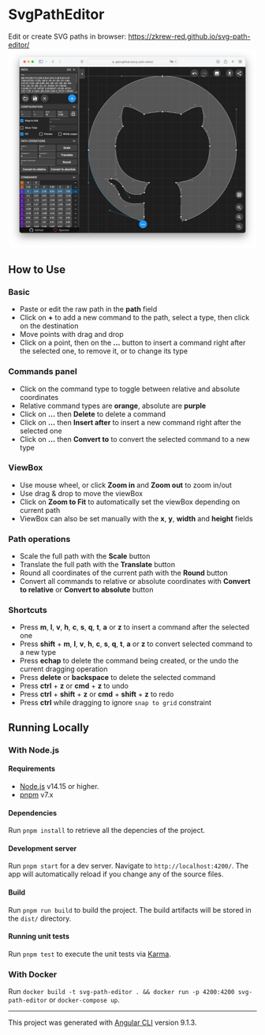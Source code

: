 # SvgPathEditor

Edit or create SVG paths in browser: <https://zkrew-red.github.io/svg-path-editor/>
[![Image of Yaktocat](./doc/screenshot.png)](https://zkrew-red.github.io/svg-path-editor/)

## How to Use

### Basic

- Paste or edit the raw path in the **path** field
- Click on **+** to add a new command to the path, select a type, then click on the destination
- Move points with drag and drop
- Click on a point, then on the **...** button to insert a command right after the selected one, to remove it, or to change its type

### Commands panel

- Click on the command type to toggle between relative and absolute coordinates
- Relative command types are **orange**, absolute are **purple**
- Click on **...** then **Delete** to delete a command
- Click on **...** then **Insert after** to insert a new command right after the selected one
- Click on **...** then **Convert to** to convert the selected command to a new type

### ViewBox

- Use mouse wheel, or click **Zoom in** and **Zoom out** to zoom in/out
- Use drag & drop to move the viewBox
- Click on **Zoom to Fit** to automatically set the viewBox depending on current path
- ViewBox can also be set manually with the **x**, **y**, **width** and **height** fields

### Path operations

- Scale the full path with the **Scale** button
- Translate the full path with the **Translate** button
- Round all coordinates of the current path with the **Round** button
- Convert all commands to relative or absolute coordinates with **Convert to relative** or **Convert to absolute** button

### Shortcuts

- Press **m**, **l**, **v**, **h**, **c**, **s**, **q**, **t**, **a** or **z** to insert a command after the selected one
- Press **shift** + **m**, **l**, **v**, **h**, **c**, **s**, **q**, **t**, **a** or **z** to convert selected command to a new type
- Press **echap** to delete the command being created, or the undo the current dragging operation
- Press **delete** or **backspace** to delete the selected command
- Press **ctrl** + **z** or **cmd** + **z** to undo
- Press **ctrl** + **shift** + **z** or **cmd** + **shift** + **z** to redo
- Press **ctrl** while dragging to ignore `snap to grid` constraint

## Running Locally

### With Node.js

#### Requirements

- [Node.js](https://nodejs.org/) v14.15 or higher.
- [pnpm](https://pnpm.io) v7.x

#### Dependencies

Run `pnpm install` to retrieve all the depencies of the project.

#### Development server

Run `pnpm start` for a dev server. Navigate to `http://localhost:4200/`. The app will automatically reload if you change any of the source files.

#### Build

Run `pnpm run build` to build the project. The build artifacts will be stored in the `dist/` directory.

#### Running unit tests

Run `pnpm test` to execute the unit tests via [Karma](https://karma-runner.github.io).

### With Docker

Run `docker build -t svg-path-editor . && docker run -p 4200:4200 svg-path-editor` or `docker-compose up`.

---

This project was generated with [Angular CLI](https://github.com/angular/angular-cli) version 9.1.3.
